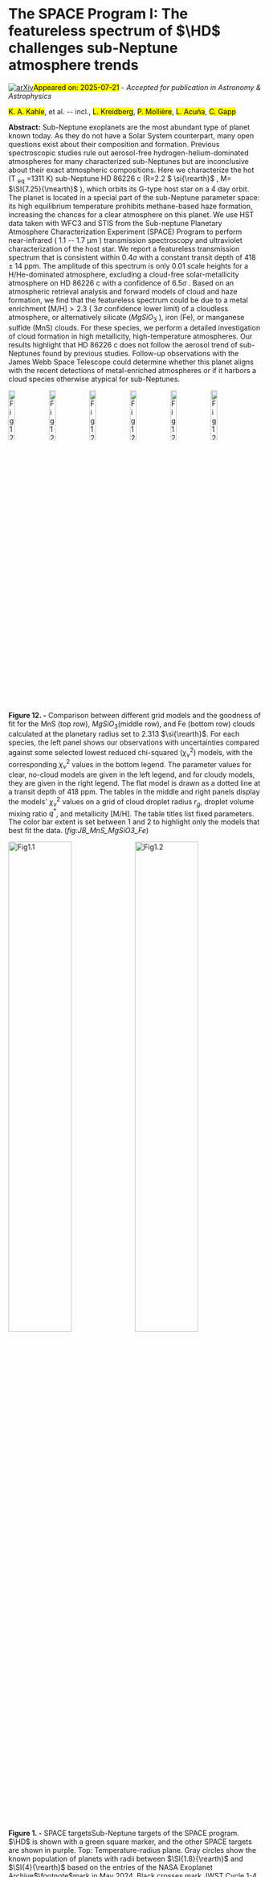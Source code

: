 <div class="macros" style="visibility:hidden;">
$\newcommand{\ensuremath}{}$
$\newcommand{\xspace}{}$
$\newcommand{\object}[1]{\texttt{#1}}$
$\newcommand{\farcs}{{.}''}$
$\newcommand{\farcm}{{.}'}$
$\newcommand{\arcsec}{''}$
$\newcommand{\arcmin}{'}$
$\newcommand{\ion}[2]{#1#2}$
$\newcommand{\textsc}[1]{\textrm{#1}}$
$\newcommand{\hl}[1]{\textrm{#1}}$
$\newcommand{\footnote}[1]{}$
$\newcommand{\orcit}[1]{\protect\href{https://orcid.org/#1}{\protect\includegraphics[width=8pt]{figs/orcid.png}}}$
$\newcommand$
$\newcommand{\HD}{HD 86226 c\xspace}$
$\newcommand{\U}{\mathrm}$
$\newcommand{\tr}{\textcolor{red}}$
$\newcommand{\tg}{\textcolor{green}}$
$\newcommand$
$\newcommand{\hii}{\hbox{{\rm H {\scriptsize II}}}~}$</div>



<div id="title">

# The SPACE Program I: The featureless spectrum of $\HD$ challenges sub-Neptune atmosphere trends

</div>
<div id="comments">

[![arXiv](https://img.shields.io/badge/arXiv-2507.13439-b31b1b.svg)](https://arxiv.org/abs/2507.13439)<mark>Appeared on: 2025-07-21</mark> -  _Accepted for publication in Astronomy & Astrophysics_

</div>
<div id="authors">

<mark>K. A. Kahle</mark>, et al. -- incl., <mark>L. Kreidberg</mark>, <mark>P. Mollière</mark>, <mark>L. Acuña</mark>, <mark>C. Gapp</mark>

</div>
<div id="abstract">

**Abstract:** Sub-Neptune exoplanets are the most abundant type of planet known today. As they do not have a Solar System counterpart, many open questions exist about their composition and formation.    Previous spectroscopic studies rule out aerosol-free hydrogen-helium-dominated atmospheres for many characterized sub-Neptunes but are inconclusive about their exact atmospheric compositions. Here we characterize the hot (T $_\mathrm{eq}$ =1311 K) sub-Neptune HD 86226 c (R=2.2 $ \si{\rearth}$ , M= $\SI{7.25}{\mearth}$ ), which orbits its G-type host star on a 4 day orbit. The planet is located in a special part of the sub-Neptune parameter space:    its high equilibrium temperature prohibits methane-based haze formation, increasing the chances for a clear atmosphere on this planet.    We use HST data taken with WFC3 and STIS from the Sub-neptune Planetary Atmosphere Characterization Experiment (SPACE) Program to perform near-infrared ( $1.1$ -- $1.7$ $\si{\micro\meter}$ ) transmission spectroscopy and ultraviolet characterization of the host star.    We report a featureless transmission spectrum that is consistent within $0.4 \sigma$ with a constant transit depth of $418\pm14$ ppm. The amplitude of this spectrum is only 0.01 scale heights for a H/He-dominated atmosphere, excluding a cloud-free solar-metallicity atmosphere on HD 86226 c with a confidence of $6.5 \sigma$ .    Based on an atmospheric retrieval analysis and forward models of cloud and haze formation, we find that the featureless spectrum could be due to a metal enrichment $[\mathrm{M}/\mathrm{H}]>2.3$ ( $3 \sigma$ confidence lower limit) of a cloudless atmosphere, or alternatively silicate ($MgSiO_3$ ), iron (Fe), or manganese sulfide (MnS) clouds. For these species, we perform a detailed investigation of cloud formation in high metallicity, high-temperature atmospheres. Our results highlight that HD 86226 c does not follow the aerosol trend of sub-Neptunes found by previous studies. Follow-up observations with the James Webb Space Telescope could determine whether this planet aligns with the recent detections of metal-enriched atmospheres or if it harbors a cloud species otherwise atypical for sub-Neptunes.

</div>

<div id="div_fig1">

<img src="" alt="Fig12.1" width="16%"/><img src="" alt="Fig12.2" width="16%"/><img src="" alt="Fig12.3" width="16%"/><img src="" alt="Fig12.4" width="16%"/><img src="" alt="Fig12.5" width="16%"/><img src="" alt="Fig12.6" width="16%"/>

**Figure 12. -**  Comparison between different grid models and the goodness of fit for the MnS (top row), $MgSiO_3$(middle row), and Fe (bottom row) clouds calculated at the planetary radius set to 2.313 $\si{\rearth}$. For each species, the left panel shows our observations with uncertainties compared against some selected lowest reduced chi-squared ($\chi^2_\nu$) models, with the corresponding $\chi^2_\nu$ values in the bottom legend. The parameter values for clear, no-cloud models are given in the left legend, and for cloudy models, they are given in the right legend. The flat model is drawn as a dotted line at a transit depth of 418 ppm. The tables in the middle and right panels display the models' $\chi^2_\nu$ values on a grid of cloud droplet radius $r_g$, droplet volume mixing ratio $q^*$, and metallicity [M/H]. The table titles list fixed parameters. The color bar extent is set between 1 and 2 to highlight only the models that best fit the data.  (*fig:JB_MnS_MgSiO3_Fe*)

</div>
<div id="div_fig2">

<img src="" alt="Fig1.1" width="50%"/><img src="" alt="Fig1.2" width="50%"/>

**Figure 1. -** SPACE targetsSub-Neptune targets of the SPACE program. $\HD$ is shown with a green square marker, and the other SPACE targets are shown in purple. Top: Temperature-radius plane. Gray circles show the known population of planets with radii between $\SI{1.8}{\rearth}$ and $\SI{4}{\rearth}$ based on the entries of the NASA Exoplanet Archive$\footnote$mark in May 2024. Black crosses mark JWST Cycle 1-4 targets, except for the SPACE targets TOI-431d and $\HD$, which will be observed in Cycle 4. Bottom: Mass-radius plane. Color curves show models from [Zeng, Jacobsen and Sasselov (2019)]() for various planetary compositions and temperatures. (*fig:intro:SPACE*)

</div>
<div id="div_fig3">

<img src="" alt="Fig11.1" width="33%"/><img src="" alt="Fig11.2" width="33%"/><img src="" alt="Fig11.3" width="33%"/>

**Figure 11. -** Cloud scattering and absorption coefficients of MnS, $MgSiO_3$, and Fe condensates. All species are featureless on the narrow wavelength range of our observations, 1.1 -- 1.7 $\si{\micro\meter}$(marked with blue vertical lines), for the expected sizes of the cloud droplets of 0.01 -- 100 $\si{\micro\meter}$. As shown, this is not the case for MnS and $MgSiO_3$ clouds in the range of 0.2 -- 15 $\si{\micro\meter}$, where their effect on the spectra should be distinguishable, providing high-resolution observations. Note that values are plotted in log-log space to highlight the narrow wavelength range of our observations. (*fig:JB_Mieff_coeffs*)

</div><div id="qrcode"><img src=https://api.qrserver.com/v1/create-qr-code/?size=100x100&data="https://arxiv.org/abs/2507.13439"></div>